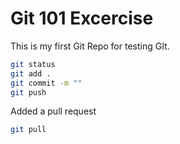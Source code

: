 # Git 101 Excercise

This is my first Git Repo for testing GIt.

```bash
git status
git add .
git commit -m ""
git push
```
Added a pull request 

```bash
git pull
```


